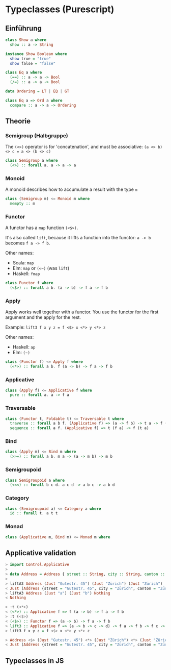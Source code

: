 # Typeclasses (Purescript)

## Einführung

```haskell
class Show a where
  show :: a -> String

instance Show Boolean where
  show true = "true"
  show false = "false"
```

```haskell
class Eq a where
  (==) :: a -> a -> Bool
  (/=) :: a -> a -> Bool

data Ordering = LT | EQ | GT

class Eq a => Ord a where
  compare :: a -> a -> Ordering
```

## Theorie

### Semigroup (Halbgruppe)

The `(<>)` operator is for 'concatenation', and must be associative:
`(a <> b) <> c = a <> (b <> c)`

```haskell
class Semigroup a where
  (<>) :: forall a. a -> a -> a
```

### Monoid

A monoid describes how to accumulate a result with the type `m`

```haskell
class (Semigroup m) <= Monoid m where
  mempty :: m
```

### Functor

A functor has a `map` function `(<$>)`.

It's also called `lift`, because it lifts a function into the functor:
`a -> b` becomes `f a -> f b`.

Other names:

- Scala: `map`
- Elm: `map` or `(<~)` (was `lift`)
- Haskell: `fmap`

```haskell
class Functor f where
  (<$>) :: forall a b. (a -> b) -> f a -> f b
```

### Apply

Apply works well together with a functor. You use the functor for the first
argument and the apply for the rest.

Example: `lift3 f x y z = f <$> x <*> y <*> z`

Other names:

- Haskell: `ap`
- Elm: `(~)`

```haskell
class (Functor f) <= Apply f where
  (<*>) :: forall a b. f (a -> b) -> f a -> f b
```

### Applicative

```haskell
class (Apply f) <= Applicative f where
  pure :: forall a. a -> f a
```

### Traversable

```haskell
class (Functor t, Foldable t) <= Traversable t where
  traverse :: forall a b f. (Applicative f) => (a -> f b) -> t a -> f (t b)
  sequence :: forall a f. (Applicative f) => t (f a) -> f (t a)
```

### Bind

```haskell
class (Apply m) <= Bind m where
  (>>=) :: forall a b. m a -> (a -> m b) -> m b
```

### Semigroupoid

```haskell
class Semigroupoid a where
  (<<<) :: forall b c d. a c d -> a b c -> a b d
```

### Category

```haskell
class (Semigroupoid a) <= Category a where
  id :: forall t. a t t
```

### Monad

```haskell
class (Applicative m, Bind m) <= Monad m where
```

## Applicative validation

```haskell
> import Control.Applicative
>
> data Address = Address { street :: String, city :: String, canton :: String }
>
> liftA3 Address (Just "Gutestr. 45") (Just "Zürich") (Just "Zürich")
< Just (Address {street = "Gutestr. 45", city = "Zürich", canton = "Zürich"})
> liftA3 Address (Just "a") (Just "b") Nothing
< Nothing
```

```haskell
> :t (<*>)
< (<*>) :: Applicative f => f (a -> b) -> f a -> f b
> :t (<$>)
< (<$>) :: Functor f => (a -> b) -> f a -> f b
> lift3 :: Applicative f => (a -> b -> c -> d) -> f a -> f b -> f c -> f d
> lift3 f x y z = f <$> x <*> y <*> z
```

```haskell
> Address <$> (Just "Gutestr. 45") <*> (Just "Zürich") <*> (Just "Zürich")
< Just (Address {street = "Gutestr. 45", city = "Zürich", canton = "Zürich"})
```

## Typeclasses in JS
